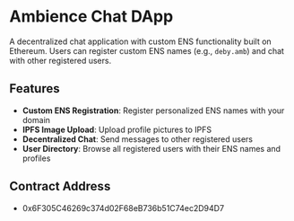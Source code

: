 # Ambience Chat DApp

A decentralized chat application with custom ENS functionality built on Ethereum. Users can register custom ENS names (e.g., `deby.amb`) and chat with other registered users.

## Features
- **Custom ENS Registration**: Register personalized ENS names with your domain
- **IPFS Image Upload**: Upload profile pictures to IPFS
- **Decentralized Chat**: Send messages to other registered users
- **User Directory**: Browse all registered users with their ENS names and profiles

## Contract Address
- 0x6F305C46269c374d02F68eB736b51C74ec2D94D7